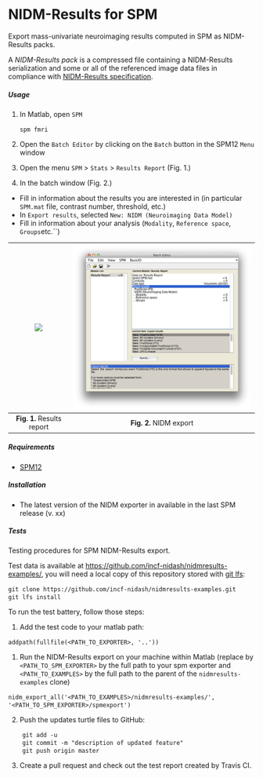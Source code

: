 
# NIDM-Results for SPM

Export mass-univariate neuroimaging results computed in SPM as NIDM-Results packs.

A *NIDM-Results pack* is a compressed file containing a NIDM-Results serialization and some or all of the referenced image data files in compliance with [NIDM-Results specification](http://nidm.nidash.org/specs/nidm-results.html).

##### Usage
1. In Matlab, open `SPM`

   ```
   spm fmri
   ```
1. Open the `Batch Editor` by clicking on the `Batch` button in the SPM12 `Menu` window
1. Open the menu `SPM` > `Stats` > `Results Report` (Fig. 1.)
3. In the batch window  (Fig. 2.)
  - Fill in information about the results you are interested in (in particular `SPM.mat` file, contrast number, threshold, etc.)
  - In `Export results`, selected `New: NIDM (Neuroimaging Data Model)`
  - Fill in information about your analysis (`Modality`, `Reference space`, `Groups`etc.``) 

<img src="doc/batch_results_report.png" width="500">            |  <img src="doc/batch_export_NIDM.png" width="500">
:-------------------------:|:-------------------------:
 **Fig. 1.** Results report  |  **Fig. 2.** NIDM export
 
  
##### Requirements
  - [SPM12](http://www.fil.ion.ucl.ac.uk/spm/software/spm12/)

##### Installation
  - The latest version of the NIDM exporter in available in the last SPM release (v. xx)

##### Tests

Testing procedures for SPM NIDM-Results export.

Test data is available at https://github.com/incf-nidash/nidmresults-examples/, you will need a local copy of this repository stored with [git lfs](https://git-lfs.github.com/):
```
git clone https://github.com/incf-nidash/nidmresults-examples.git
git lfs install
```

To run the test battery, follow those steps:
 1. Add the test code to your matlab path:
 
 ```
 addpath(fullfile(<PATH_TO_EXPORTER>, '..'))
 ```
 1. Run the NIDM-Results export on your machine within Matlab (replace by `<PATH_TO_SPM_EXPORTER>` by the full path to your spm exporter and `<PATH_TO_EXAMPLES>` by the full path to the parent of the `nidmresults-examples` clone)

 ```
 nidm_export_all('<PATH_TO_EXAMPLES>/nidmresults-examples/', '<PATH_TO_SPM_EXPORTER>/spmexport')
 ``` 
 2. Push the updates turtle files to GitHub:

 ```
     git add -u
     git commit -m "description of updated feature"
     git push origin master
 ```
 3. Create a pull request and check out the test report created by Travis CI.

